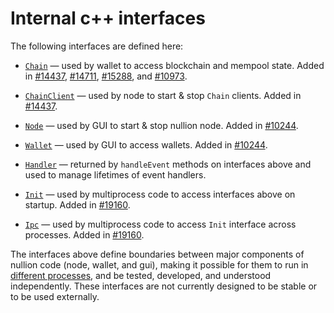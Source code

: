 # Internal c++ interfaces

The following interfaces are defined here:

* [`Chain`](chain.h) — used by wallet to access blockchain and mempool state. Added in [#14437](https://github.com/nullion/nullion/pull/14437), [#14711](https://github.com/nullion/nullion/pull/14711), [#15288](https://github.com/nullion/nullion/pull/15288), and [#10973](https://github.com/nullion/nullion/pull/10973).

* [`ChainClient`](chain.h) — used by node to start & stop `Chain` clients. Added in [#14437](https://github.com/nullion/nullion/pull/14437).

* [`Node`](node.h) — used by GUI to start & stop nullion node. Added in [#10244](https://github.com/nullion/nullion/pull/10244).

* [`Wallet`](wallet.h) — used by GUI to access wallets. Added in [#10244](https://github.com/nullion/nullion/pull/10244).

* [`Handler`](handler.h) — returned by `handleEvent` methods on interfaces above and used to manage lifetimes of event handlers.

* [`Init`](init.h) — used by multiprocess code to access interfaces above on startup. Added in [#19160](https://github.com/nullion/nullion/pull/19160).

* [`Ipc`](ipc.h) — used by multiprocess code to access `Init` interface across processes. Added in [#19160](https://github.com/nullion/nullion/pull/19160).

The interfaces above define boundaries between major components of nullion code (node, wallet, and gui), making it possible for them to run in [different processes](../../doc/multiprocess.md), and be tested, developed, and understood independently. These interfaces are not currently designed to be stable or to be used externally.
